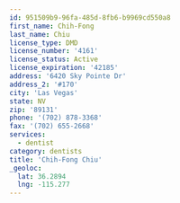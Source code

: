 ```yaml
---
id: 951509b9-96fa-485d-8fb6-b9969cd550a8
first_name: Chih-Fong
last_name: Chiu
license_type: DMD
license_number: '4161'
license_status: Active
license_expiration: '42185'
address: '6420 Sky Pointe Dr'
address_2: '#170'
city: 'Las Vegas'
state: NV
zip: '89131'
phone: '(702) 878-3368'
fax: '(702) 655-2668'
services:
  - dentist
category: dentists
title: 'Chih-Fong Chiu'
_geoloc:
  lat: 36.2894
  lng: -115.277
---
```

